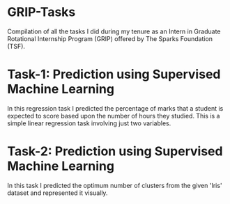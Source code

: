# GRIP-Tasks
Compilation of all the tasks I did during my tenure as an Intern in Graduate Rotational Internship Program (GRIP) offered by The Sparks Foundation (TSF).
# Task-1: Prediction using Supervised Machine Learning
In this regression task I predicted the percentage of marks that a student is expected to score based upon the number of hours they studied.
This is a simple linear regression task involving just two variables.
# Task-2: Prediction using Supervised Machine Learning
In this task I predicted the optimum number of clusters from the given 'Iris' dataset and represented it visually.
